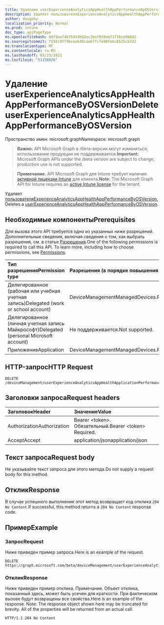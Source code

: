 ```yaml
---
title: Удаление userExperienceAnalyticsAppHealthAppPerformanceByOSVersion
description: Удаляет пользователяExperienceAnalyticsAppHealthAppPerformanceByOSVersion.
author: dougeby
localization_priority: Normal
ms.prod: intune
doc_type: apiPageType
ms.openlocfilehash: 8df9aaf4b7b454b92ec2bef939ebf1f3bce0b042
ms.sourcegitcommit: f592c9ff96ceeb40caa67fcfe90fe6c8525cb7d2
ms.translationtype: MT
ms.contentlocale: ru-RU
ms.lasthandoff: 03/23/2021
ms.locfileid: "51158026"
---
```

# <a name="delete-userexperienceanalyticsapphealthappperformancebyosversion"></a><span data-ttu-id="8e53d-103">Удаление userExperienceAnalyticsAppHealthAppPerformanceByOSVersion</span><span class="sxs-lookup"><span data-stu-id="8e53d-103">Delete userExperienceAnalyticsAppHealthAppPerformanceByOSVersion</span></span>

<span data-ttu-id="8e53d-104">Пространство имен: microsoft.graph</span><span class="sxs-lookup"><span data-stu-id="8e53d-104">Namespace: microsoft.graph</span></span>

> <span data-ttu-id="8e53d-105">**Важно:** API Microsoft Graph в /бета-версии могут изменяться; использование продукции не поддерживается.</span><span class="sxs-lookup"><span data-stu-id="8e53d-105">**Important:** Microsoft Graph APIs under the /beta version are subject to change; production use is not supported.</span></span>

> <span data-ttu-id="8e53d-106">**Примечание.** API Microsoft Graph для Intune требует наличия [активной лицензии Intune](https://go.microsoft.com/fwlink/?linkid=839381) для клиента.</span><span class="sxs-lookup"><span data-stu-id="8e53d-106">**Note:** The Microsoft Graph API for Intune requires an [active Intune license](https://go.microsoft.com/fwlink/?linkid=839381) for the tenant.</span></span>

<span data-ttu-id="8e53d-107">Удаляет [пользователяExperienceAnalyticsAppHealthAppPerformanceByOSVersion.](../resources/intune-devices-userexperienceanalyticsapphealthappperformancebyosversion.md)</span><span class="sxs-lookup"><span data-stu-id="8e53d-107">Deletes a [userExperienceAnalyticsAppHealthAppPerformanceByOSVersion](../resources/intune-devices-userexperienceanalyticsapphealthappperformancebyosversion.md).</span></span>

## <a name="prerequisites"></a><span data-ttu-id="8e53d-108">Необходимые компоненты</span><span class="sxs-lookup"><span data-stu-id="8e53d-108">Prerequisites</span></span>
<span data-ttu-id="8e53d-p101">Для вызова этого API требуется одно из указанных ниже разрешений. Дополнительные сведения, включая сведения о том, как выбрать разрешения, см. в статье [Разрешения](/graph/permissions-reference).</span><span class="sxs-lookup"><span data-stu-id="8e53d-p101">One of the following permissions is required to call this API. To learn more, including how to choose permissions, see [Permissions](/graph/permissions-reference).</span></span>

|<span data-ttu-id="8e53d-111">Тип разрешения</span><span class="sxs-lookup"><span data-stu-id="8e53d-111">Permission type</span></span>|<span data-ttu-id="8e53d-112">Разрешения (в порядке повышения привилегий)</span><span class="sxs-lookup"><span data-stu-id="8e53d-112">Permissions (from least to most privileged)</span></span>|
|:---|:---|
|<span data-ttu-id="8e53d-113">Делегированное (рабочая или учебная учетная запись)</span><span class="sxs-lookup"><span data-stu-id="8e53d-113">Delegated (work or school account)</span></span>|<span data-ttu-id="8e53d-114">DeviceManagementManagedDevices.ReadWrite.All</span><span class="sxs-lookup"><span data-stu-id="8e53d-114">DeviceManagementManagedDevices.ReadWrite.All</span></span>|
|<span data-ttu-id="8e53d-115">Делегированное (личная учетная запись Майкрософт)</span><span class="sxs-lookup"><span data-stu-id="8e53d-115">Delegated (personal Microsoft account)</span></span>|<span data-ttu-id="8e53d-116">Не поддерживается.</span><span class="sxs-lookup"><span data-stu-id="8e53d-116">Not supported.</span></span>|
|<span data-ttu-id="8e53d-117">Приложение</span><span class="sxs-lookup"><span data-stu-id="8e53d-117">Application</span></span>|<span data-ttu-id="8e53d-118">DeviceManagementManagedDevices.ReadWrite.All</span><span class="sxs-lookup"><span data-stu-id="8e53d-118">DeviceManagementManagedDevices.ReadWrite.All</span></span>|

## <a name="http-request"></a><span data-ttu-id="8e53d-119">HTTP-запрос</span><span class="sxs-lookup"><span data-stu-id="8e53d-119">HTTP Request</span></span>
<!-- {
  "blockType": "ignored"
}
-->
``` http
DELETE /deviceManagement/userExperienceAnalyticsAppHealthApplicationPerformanceByOSVersion/{userExperienceAnalyticsAppHealthAppPerformanceByOSVersionId}
```

## <a name="request-headers"></a><span data-ttu-id="8e53d-120">Заголовки запроса</span><span class="sxs-lookup"><span data-stu-id="8e53d-120">Request headers</span></span>
|<span data-ttu-id="8e53d-121">Заголовок</span><span class="sxs-lookup"><span data-stu-id="8e53d-121">Header</span></span>|<span data-ttu-id="8e53d-122">Значение</span><span class="sxs-lookup"><span data-stu-id="8e53d-122">Value</span></span>|
|:---|:---|
|<span data-ttu-id="8e53d-123">Authorization</span><span class="sxs-lookup"><span data-stu-id="8e53d-123">Authorization</span></span>|<span data-ttu-id="8e53d-124">Bearer &lt;token&gt;. Обязательный.</span><span class="sxs-lookup"><span data-stu-id="8e53d-124">Bearer &lt;token&gt; Required.</span></span>|
|<span data-ttu-id="8e53d-125">Accept</span><span class="sxs-lookup"><span data-stu-id="8e53d-125">Accept</span></span>|<span data-ttu-id="8e53d-126">application/json</span><span class="sxs-lookup"><span data-stu-id="8e53d-126">application/json</span></span>|

## <a name="request-body"></a><span data-ttu-id="8e53d-127">Текст запроса</span><span class="sxs-lookup"><span data-stu-id="8e53d-127">Request body</span></span>
<span data-ttu-id="8e53d-128">Не указывайте текст запроса для этого метода.</span><span class="sxs-lookup"><span data-stu-id="8e53d-128">Do not supply a request body for this method.</span></span>

## <a name="response"></a><span data-ttu-id="8e53d-129">Отклик</span><span class="sxs-lookup"><span data-stu-id="8e53d-129">Response</span></span>
<span data-ttu-id="8e53d-130">В случае успешного выполнения этот метод возвращает код отклика `204 No Content`.</span><span class="sxs-lookup"><span data-stu-id="8e53d-130">If successful, this method returns a `204 No Content` response code.</span></span>

## <a name="example"></a><span data-ttu-id="8e53d-131">Пример</span><span class="sxs-lookup"><span data-stu-id="8e53d-131">Example</span></span>

### <a name="request"></a><span data-ttu-id="8e53d-132">Запрос</span><span class="sxs-lookup"><span data-stu-id="8e53d-132">Request</span></span>
<span data-ttu-id="8e53d-133">Ниже приведен пример запроса.</span><span class="sxs-lookup"><span data-stu-id="8e53d-133">Here is an example of the request.</span></span>
``` http
DELETE https://graph.microsoft.com/beta/deviceManagement/userExperienceAnalyticsAppHealthApplicationPerformanceByOSVersion/{userExperienceAnalyticsAppHealthAppPerformanceByOSVersionId}
```

### <a name="response"></a><span data-ttu-id="8e53d-134">Отклик</span><span class="sxs-lookup"><span data-stu-id="8e53d-134">Response</span></span>
<span data-ttu-id="8e53d-p102">Ниже приведен пример отклика. Примечание. Объект отклика, показанный здесь, может быть усечен для краткости. При фактическом вызове будут возвращены все свойства.</span><span class="sxs-lookup"><span data-stu-id="8e53d-p102">Here is an example of the response. Note: The response object shown here may be truncated for brevity. All of the properties will be returned from an actual call.</span></span>
``` http
HTTP/1.1 204 No Content
```




